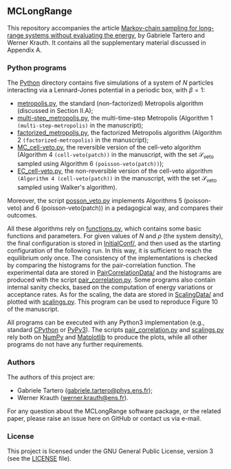 ## MCLongRange
This repository accompanies the article 
[Markov-chain sampling for long-range systems without evaluating the energy](https://doi.org/10.48550/arXiv.2406.00184),
by Gabriele Tartero and Werner Krauth. It contains all the supplementary 
material discussed in Appendix A.

### Python programs
The [Python](https://github.com/jellyfysh/MCLongRange/tree/master/Python) directory
contains five simulations of a system of $N$ particles interacting via a Lennard-Jones 
potential in a periodic box, with $\beta = 1$: 
* [metropolis.py](https://github.com/jellyfysh/MCLongRange/blob/master/Python/metropolis.py),
  the standard (non-factorized) Metropolis algorithm (discussed in Section II.A);
* [multi-step_metropolis.py](https://github.com/jellyfysh/MCLongRange/blob/master/Python/multi-step_metropolis.py),
  the multi-time-step Metropolis (Algorithm 1 `(multi-step-metropolis)` in the manuscript);
* [factorized_metropolis.py](https://github.com/jellyfysh/MCLongRange/blob/master/Python/factorized_metropolis.py),
  the factorized Metropolis algorithm (Algorithm 2 `(factorized-metropolis)` in the manuscript);
* [MC_cell-veto.py](https://github.com/jellyfysh/MCLongRange/blob/master/Python/MC_cell-veto.py),
  the reversible version of the cell-veto algorithm (Algorithm 4 `(cell-veto(patch))` in the manuscript, with the 
  set $\mathcal{S}_{\text{veto}}$ sampled using Algorithm 6 `(poisson-veto(patch))`);
* [EC_cell-veto.py](https://github.com/jellyfysh/MCLongRange/blob/master/Python/EC_cell-veto.py),
  the non-reversible version of the cell-veto algorithm `(Algorithm 4 (cell-veto(patch))` in the manuscript, with the 
  set $\mathcal{S}_{\text{veto}}$ sampled using Walker's algorithm).

Moreover, the script [posson_veto.py](https://github.com/jellyfysh/MCLongRange/blob/master/Python/poisson_veto.py) implements Algorithms 5 (poisson-veto) and 6 (poisson-veto(patch)) in a pedagogical way, and compares their outcomes.

All these algorithms rely on [functions.py](https://github.com/jellyfysh/MCLongRange/blob/master/Python/functions.py),
which contains some basic functions and parameters. For given values of $N$ and $\rho$ (the system density),
the final configuration is stored in 
[InitialConf/](https://github.com/jellyfysh/MCLongRange/tree/master/Python/InitialConfs), and then used as the starting configuration of the following run. In this way, it is sufficient 
to reach the equilibrium
only once. The consistency of the implementations is checked by comparing the histograms for 
the pair-correlation function. The experimental data are stored in 
[PairCorrelationData/](https://github.com/jellyfysh/MCLongRange/tree/master/Python/PairCorrelationData)
and the histograms are produced with the script 
[pair_correlation.py](https://github.com/jellyfysh/MCLongRange/blob/master/Python/pair_correlation.py). 
Some programs also contain internal sanity checks, based on the computation of energy variations or acceptance rates. 
As for the scaling, the data are stored in [ScalingData/](https://github.com/jellyfysh/MCLongRange/tree/master/Python/ScalingData) and plotted with [scalings.py](https://github.com/jellyfysh/MCLongRange/blob/master/Python/scalings.py).
This program can be used to reproduce Figure 10 of the manuscript.

All programs can be executed with any Python3 implementation 
(e.g., standard [CPython](https://www.python.org/) or 
[PyPy3](https://www.pypy.org/)). The scripts
[pair_correlation.py](https://github.com/jellyfysh/MCLongRange/blob/master/Python/pair_correlation.py)
and [scalings.py](https://github.com/jellyfysh/MCLongRange/blob/master/Python/scalings.py)
rely both on [NumPy](https://numpy.org/) and 
[Matplotlib](https://matplotlib.org/) to produce the plots, while
all other programs do not have any further requirements.

### Authors
The authors of this project are:
* Gabriele Tartero 
([gabriele.tartero@phys.ens.fr](mailto:gabriele.tartero@phys.ens.fr));
* Werner Krauth ([werner.krauth@ens.fr](mailto:werner.krauth@ens.fr)).

For any question about the MCLongRange software package, or the related
paper, please raise an issue here on GitHub or contact us via e-mail.

### License
This project is licensed under the GNU General Public License, 
version 3 (see the 
[LICENSE](https://github.com/jellyfysh/MCMCNutshell/blob/master/LICENSE) 
file).


